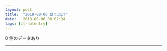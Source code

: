 ```yaml
---
layout: post
title:  "2018-08-06 はてぶIT"
date:   2018-08-06 08:02:34
tags: [it-hotentry]
---
```

0 件のデータあり

<hr>
